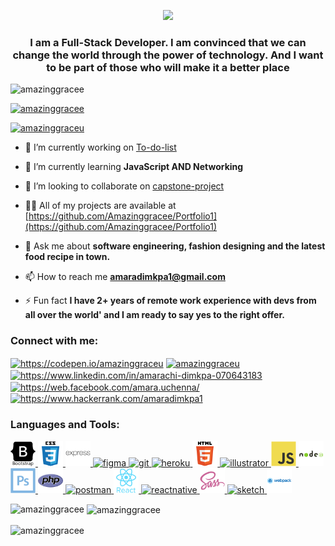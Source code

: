<p align="center">
<img src="https://readme-typing-svg.demolab.com?font=Fira+Code&pause=250&color=1e9747&width=435&lines=Hi%2C+I'm+Amara;Welcome+to+my+profile..."><br>
</p>
<h3 align="center">I am a Full-Stack Developer. I am convinced that we can change the world through the power of technology. And I want to be part of those who will make it a better place</h3>

<p align="left"> <img src="https://komarev.com/ghpvc/?username=amazinggracee&label=Profile%20views&color=0e75b6&style=flat" alt="amazinggracee" /> </p>

<p align="left"> <a href="https://github.com/ryo-ma/github-profile-trophy"><img src="https://github-profile-trophy.vercel.app/?username=amazinggracee" alt="amazinggracee" /></a> </p>

<p align="left"> <a href="https://twitter.com/amazinggraceu" target="blank"><img src="https://img.shields.io/twitter/follow/amazinggraceu?logo=twitter&style=for-the-badge" alt="amazinggraceu" /></a> </p>

- 🔭 I’m currently working on [To-do-list](https://github.com/Amazinggracee/To-Do-list)

- 🌱 I’m currently learning **JavaScript AND Networking**

- 👯 I’m looking to collaborate on [capstone-project](https://github.com/Amazinggracee/capstone-project)

- 👨‍💻 All of my projects are available at [https://github.com/Amazinggracee/Portfolio1](https://github.com/Amazinggracee/Portfolio1)

- 💬 Ask me about **software engineering, fashion designing and the latest food recipe in town.**

- 📫 How to reach me **amaradimkpa1@gmail.com**

- ⚡ Fun fact **I have 2+ years of remote work experience with devs from all over the world' and I am ready to say yes to the right offer.**

<h3 align="left">Connect with me:</h3>
<p align="left">
<a href="https://codepen.io/https://codepen.io/amazinggraceu" target="blank"><img align="center" src="https://raw.githubusercontent.com/rahuldkjain/github-profile-readme-generator/master/src/images/icons/Social/codepen.svg" alt="https://codepen.io/amazinggraceu" height="30" width="40" /></a>
<a href="https://twitter.com/amazinggraceu" target="blank"><img align="center" src="https://raw.githubusercontent.com/rahuldkjain/github-profile-readme-generator/master/src/images/icons/Social/twitter.svg" alt="amazinggraceu" height="30" width="40" /></a>
<a href="https://linkedin.com/in/https://www.linkedin.com/in/amarachi-dimkpa-070643183" target="blank"><img align="center" src="https://raw.githubusercontent.com/rahuldkjain/github-profile-readme-generator/master/src/images/icons/Social/linked-in-alt.svg" alt="https://www.linkedin.com/in/amarachi-dimkpa-070643183" height="30" width="40" /></a>
<a href="https://fb.com/https://web.facebook.com/amara.uchenna/" target="blank"><img align="center" src="https://raw.githubusercontent.com/rahuldkjain/github-profile-readme-generator/master/src/images/icons/Social/facebook.svg" alt="https://web.facebook.com/amara.uchenna/" height="30" width="40" /></a>
<a href="https://www.hackerrank.com/https://www.hackerrank.com/amaradimkpa1" target="blank"><img align="center" src="https://raw.githubusercontent.com/rahuldkjain/github-profile-readme-generator/master/src/images/icons/Social/hackerrank.svg" alt="https://www.hackerrank.com/amaradimkpa1" height="30" width="40" /></a>
</p>

<h3 align="left">Languages and Tools:</h3>
<p align="left"> <a href="https://getbootstrap.com" target="_blank" rel="noreferrer"> <img src="https://raw.githubusercontent.com/devicons/devicon/master/icons/bootstrap/bootstrap-plain-wordmark.svg" alt="bootstrap" width="40" height="40"/> </a> <a href="https://www.w3schools.com/css/" target="_blank" rel="noreferrer"> <img src="https://raw.githubusercontent.com/devicons/devicon/master/icons/css3/css3-original-wordmark.svg" alt="css3" width="40" height="40"/> </a> <a href="https://expressjs.com" target="_blank" rel="noreferrer"> <img src="https://raw.githubusercontent.com/devicons/devicon/master/icons/express/express-original-wordmark.svg" alt="express" width="40" height="40"/> </a> <a href="https://www.figma.com/" target="_blank" rel="noreferrer"> <img src="https://www.vectorlogo.zone/logos/figma/figma-icon.svg" alt="figma" width="40" height="40"/> </a> <a href="https://git-scm.com/" target="_blank" rel="noreferrer"> <img src="https://www.vectorlogo.zone/logos/git-scm/git-scm-icon.svg" alt="git" width="40" height="40"/> </a> <a href="https://heroku.com" target="_blank" rel="noreferrer"> <img src="https://www.vectorlogo.zone/logos/heroku/heroku-icon.svg" alt="heroku" width="40" height="40"/> </a> <a href="https://www.w3.org/html/" target="_blank" rel="noreferrer"> <img src="https://raw.githubusercontent.com/devicons/devicon/master/icons/html5/html5-original-wordmark.svg" alt="html5" width="40" height="40"/> </a> <a href="https://www.adobe.com/in/products/illustrator.html" target="_blank" rel="noreferrer"> <img src="https://www.vectorlogo.zone/logos/adobe_illustrator/adobe_illustrator-icon.svg" alt="illustrator" width="40" height="40"/> </a> <a href="https://developer.mozilla.org/en-US/docs/Web/JavaScript" target="_blank" rel="noreferrer"> <img src="https://raw.githubusercontent.com/devicons/devicon/master/icons/javascript/javascript-original.svg" alt="javascript" width="40" height="40"/> </a> <a href="https://nodejs.org" target="_blank" rel="noreferrer"> <img src="https://raw.githubusercontent.com/devicons/devicon/master/icons/nodejs/nodejs-original-wordmark.svg" alt="nodejs" width="40" height="40"/> </a> <a href="https://www.photoshop.com/en" target="_blank" rel="noreferrer"> <img src="https://raw.githubusercontent.com/devicons/devicon/master/icons/photoshop/photoshop-line.svg" alt="photoshop" width="40" height="40"/> </a> <a href="https://www.php.net" target="_blank" rel="noreferrer"> <img src="https://raw.githubusercontent.com/devicons/devicon/master/icons/php/php-original.svg" alt="php" width="40" height="40"/> </a> <a href="https://postman.com" target="_blank" rel="noreferrer"> <img src="https://www.vectorlogo.zone/logos/getpostman/getpostman-icon.svg" alt="postman" width="40" height="40"/> </a> <a href="https://reactjs.org/" target="_blank" rel="noreferrer"> <img src="https://raw.githubusercontent.com/devicons/devicon/master/icons/react/react-original-wordmark.svg" alt="react" width="40" height="40"/> </a> <a href="https://reactnative.dev/" target="_blank" rel="noreferrer"> <img src="https://reactnative.dev/img/header_logo.svg" alt="reactnative" width="40" height="40"/> </a> <a href="https://sass-lang.com" target="_blank" rel="noreferrer"> <img src="https://raw.githubusercontent.com/devicons/devicon/master/icons/sass/sass-original.svg" alt="sass" width="40" height="40"/> </a> <a href="https://www.sketch.com/" target="_blank" rel="noreferrer"> <img src="https://www.vectorlogo.zone/logos/sketchapp/sketchapp-icon.svg" alt="sketch" width="40" height="40"/> </a> <a href="https://webpack.js.org" target="_blank" rel="noreferrer"> <img src="https://raw.githubusercontent.com/devicons/devicon/d00d0969292a6569d45b06d3f350f463a0107b0d/icons/webpack/webpack-original-wordmark.svg" alt="webpack" width="40" height="40"/> </a> </p>

<p><img align="left" src="https://github-readme-stats.vercel.app/api/top-langs?username=amazinggracee&show_icons=true&locale=en&layout=compact" alt="amazinggracee" /></p>

<p>&nbsp;<img align="center" src="https://github-readme-stats.vercel.app/api?username=amazinggracee&show_icons=true&locale=en" alt="amazinggracee" /></p>

<p><img align="center" src="https://github-readme-streak-stats.herokuapp.com/?user=amazinggracee&" alt="amazinggracee" /></p>
